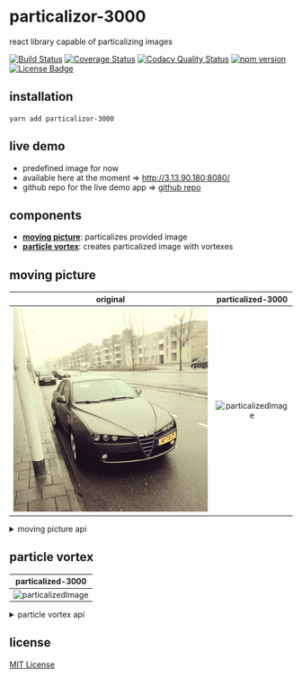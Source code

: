 # particalizor-3000

react library capable of particalizing images

[![Build Status][build badge]][BUILD_URL]
[![Coverage Status][coverage badge]][COVERAGE_URL]
[![Codacy Quality Status][quality badge]][QUALITY_URL]
[![npm version][npm version badge]][NPM_VERSION_URL]
[![License Badge][license badge]][LICENSE_URL]

## installation
```
yarn add particalizor-3000
```
## live demo
* predefined image for now
* available here at the moment => http://3.13.90.180:8080/
* github repo for the live demo app => [github repo](https://github.com/ArtemAlagizov/particalizor-showcase)

## components
*  [**moving picture**](https://github.com/ArtemAlagizov/particalizor-3000/wiki/moving-picture): particalizes provided image
*  [**particle vortex**](https://github.com/ArtemAlagizov/particalizor-3000/wiki/particle-vortex): creates particalized image with vortexes

## moving picture

|  original                      | particalized-3000                      | 
| ------------------------------ |:--------------------------------------:|
|![testImage](https://raw.githubusercontent.com/ArtemAlagizov/images-for-repos/master/particalizor-test-image.png)|![particalizedImage](https://raw.githubusercontent.com/ArtemAlagizov/images-for-repos/master/particalizor-image-particalized.gif)|

<details><summary>moving picture api</summary>
  
**settings used to create the example image above**

```tsx
import React from "react";
import { MovingPicture } from "particalizor-3000";
import testImage from "./testImage.png";

export const MovingPictureApp: React.FC<IMovingPictureAppProps> = ({}) => {
  return (
    <MovingPicture
      imageSource={testImage}
      particleNumber={700}
      particleTraceWidth={2}
      particleLifeTime={7000}
      particleVelocity={1.3}
      directionChannel={"saturation"}
      hueChannel={"blue"}
    />
  );
}
```

## api

| property          |type|required|default|acceptable values|description  |
| ----------------- |------|---|---------|--------|--------------------------------------------------------------------------|
| imageSource       |string|yes| --      | valid image source|  source of the image,<br>either imported image (.png, .jpg),<br>either base64 representation (i.e.  "data:image/jpeg;base64,/9j/4A..") |
| particleNumber    |number|no | 7000    |  > 0 | number of particles                                    |
| particleTraceWidth|number|no | 1       |  > 0|width of a particle trace, essentially [canvas lineWidth](https://developer.mozilla.org/en-US/docs/Web/API/CanvasRenderingContext2D/lineWidth)                    |
| particleLifeTime  |number|no | 700     | > 0| lifetime of a particle                                   |
| particleVelocity  |number|no | 1       | > 0| velocity of particles                                    |
| directionChannel  |string|no | "hue"   | "red","green",<br>"blue","hue",<br>"saturation","light" | enum of {"red","green","blue",<br>"hue","saturation","light"}|
| hueChannel        |string|no | "blue"  | "red","green"<br>,"blue","hue",<br>"saturation","light" | enum of {"red","green","blue",<br>"hue","saturation","light"}|
| reverseDirection  |boolean|no| false   | true,false | reverse direction                                |
| reverseHue        |boolean|no| false   | true,false | reverse hue                                      |
| randomizeSettings*|boolean|no| false   | true,false | randomize properties that are not passed in      |

\* not available yet

**property value falls back to default if provided proprety value is not acceptable**  
  
## example usage
```tsx
import React from "react";
import { MovingPicture } from "particalizor-3000";
import testImage from "./testImage.png";

export const MovingPictureApp: React.FC<IMovingPictureAppProps> = ({}) => {
  return (
    <MovingPicture
      imageSource={testImage}
    />
  );
}
```
</details>

## particle vortex

|  particalized-3000             | 
|:------------------------------:|
|![particalizedImage](https://raw.githubusercontent.com/ArtemAlagizov/images-for-repos/master/particalizor-vortex.gif)|

<details><summary>particle vortex api</summary>

**settings used to create the example image above**
```tsx
import React from "react";
import { ParticleVortex } from "particalizor-3000";

export const ParticleVortexApp: React.FC<IParticleVortexAppProps> = ({}) => {
  return (
    <ParticleVortex
      imageWidth={840}
      imageHeight={384}
      vortexNumber={7}
      particleTraceWidth={2}
      particleNumber={2400}
      particleLifeTime={100}
    />
  );
}
```

## api

| property          |type|required|default|acceptable values|description                                 |
| ----------------- |------|---|---------|--------|------------------------------------------------------|
| vortexNumber      |number|no | 7       |  > 0 | number of vortexes                                     |
| imageWidth        |number|no | 400     |  > 0 | width of the resulting image                           |
| imageHeight       |number|no | 400     |  > 0 | height of the resulting image                          |
| particleNumber    |number|no | 7000    |  > 0 | number of particles                                    |
| particleTraceWidth|number|no | 1       |  > 0|width of a particle trace, essentially [canvas lineWidth](https://developer.mozilla.org/en-US/docs/Web/API/CanvasRenderingContext2D/lineWidth)                    |
| particleLifeTime  |number|no | 700     | > 0| lifetime of a particle                                   |
| backgroundColor   |string|no | "#777"  | valid color string| background color                          |
| randomizeSettings*|boolean|no| false   | true,false | randomize properties that are not passed in      |

\* not available yet

**property value falls back to default if provided proprety value is not acceptable**  
  
## example usage
```tsx
import React from "react";
import { ParticleVortex } from "particalizor-3000";

export const ParticleVortexApp: React.FC<IParticleVortexAppProps> = ({}) => {
  return (
    <ParticleVortex
      imageWidth={840}
      imageHeight={384}
      vortexNumber={7}
    />
  );
}
```

</details>

## license

[MIT License](LICENSE_URL)

[LICENSE_URL]: https://github.com/ArtemAlagizov/particalizor-5000/blob/master/LICENSE
[license badge]: https://img.shields.io/badge/license-MIT-blue.svg?style=flat-square&color=blue
[BUILD_URL]: https://travis-ci.org/ArtemAlagizov/particalizor-3000
[build badge]: https://img.shields.io/travis/ArtemAlagizov/particalizor-3000/master?style=flat-square
[COVERAGE_URL]: https://coveralls.io/github/ArtemAlagizov/particalizor-3000?branch=master
[coverage badge]: https://img.shields.io/coveralls/github/ArtemAlagizov/particalizor-3000.svg?style=flat-square&color=brightgreen
[QUALITY_URL]: https://www.codacy.com/manual/ArtemAlagizov/particalizor-3000
[quality badge]: https://img.shields.io/codacy/grade/383b4cf594f24390b55d3429019a7940?style=flat-square
[NPM_VERSION_URL]: https://www.npmjs.com/package/particalizor-3000
[npm version badge]: https://img.shields.io/npm/v/particalizor-3000?style=flat-square&color=blue
